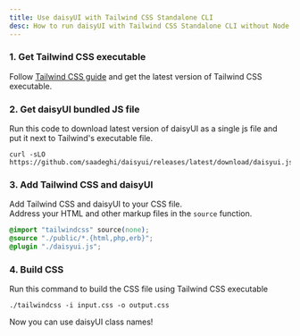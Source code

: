 ```yaml
---
title: Use daisyUI with Tailwind CSS Standalone CLI
desc: How to run daisyUI with Tailwind CSS Standalone CLI without Node.js
---
```


<script>
  import Translate from "$components/Translate.svelte"
</script>

### 1. Get Tailwind CSS executable

Follow [Tailwind CSS guide](https://tailwindcss.com/blog/standalone-cli) and get the latest version of Tailwind CSS executable.

### 2. Get daisyUI bundled JS file

Run this code to download latest version of daisyUI as a single js file and put it next to Tailwind's executable file.

```sh:Terminal
curl -sLO https://github.com/saadeghi/daisyui/releases/latest/download/daisyui.js
```

### 3. Add Tailwind CSS and daisyUI

Add Tailwind CSS and daisyUI to your CSS file.  
Address your HTML and other markup files in the `source` function.
  
```postcss:input.css
@import "tailwindcss" source(none);
@source "./public/*.{html,php,erb}";
@plugin "./daisyui.js";
```

### 4. Build CSS

Run this command to build the CSS file using Tailwind CSS executable

```sh:Terminal
./tailwindcss -i input.css -o output.css
```

Now you can use daisyUI class names!
